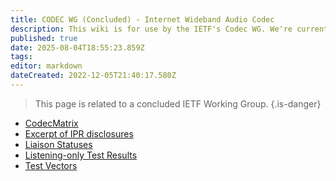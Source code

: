 ```yaml
---
title: CODEC WG (Concluded) - Internet Wideband Audio Codec
description: This wiki is for use by the IETF's Codec WG. We're currently working on the following page:
published: true
date: 2025-08-04T18:55:23.859Z
tags: 
editor: markdown
dateCreated: 2022-12-05T21:40:17.580Z
---
```


> This page is related to a concluded IETF Working Group.
{.is-danger}

- [CodecMatrix](/group/codec/CodecMatrix)
- [Excerpt of IPR disclosures](/group/codec/SomeIPRDisclosures)
- [Liaison Statuses](/group/codec/Liaisons)
- [Listening-only Test Results](/group/codec/TestingResults)
- [Test Vectors](/group/codec/TestVector)